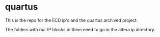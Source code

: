 quartus
=======
This is the repo for the ECD ip's and the quartus archived project.

The folders with our IP blocks in them need to go in the altera ip directory.

